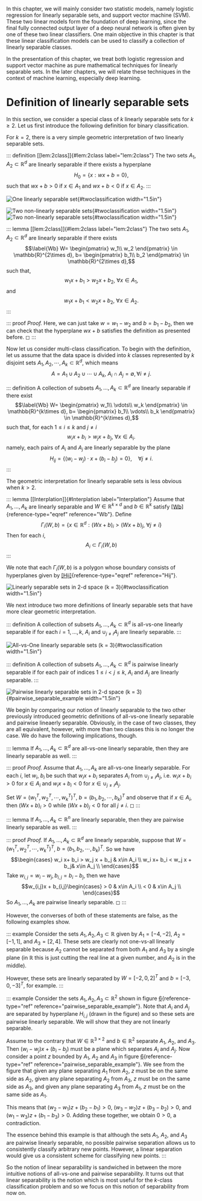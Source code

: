 In this chapter, we will mainly consider two statistic models, namely
logistic regression for linearly separable sets, and support vector
machine (SVM). These two linear models form the foundation of deep
learning, since the final fully connected output layer of a deep neural
network is often given by one of these two linear classifiers. One main
objective in this chapter is that these linear classification models can
be used to classify a collection of linearly separable classes.

In the presentation of this chapter, we treat both logistic regression
and support vector machine as pure mathematical techniques for linearly
separable sets. In the later chapters, we will relate these techniques
in the context of machine learning, especially deep learning.

# Definition of linearly separable sets

In this section, we consider a special class of $k$ linearly separable
sets for $k\ge 2$. Let us first introduce the following definition for
binary classification.

For $k=2$, there is a very simple geometric interpretation of two
linearly separable sets.

::: definition
[\[lem:2class\]]{#lem:2class label="lem:2class"} The two sets $A_1$,
$A_2\subset \mathbb{R}^d$ are linearly separable if there exists a
hyperplane $$\label{2classH}
H_0=\{x:wx+b=0\},$$ such that $wx+b>0$ if $x\in A_1$ and $wx+b<0$ if
$x\in A_2$.
:::

![One linearly separable set](LinearS1.png){#twoclassification
width="1.5in"}

![Two non-linearly separable
sets](NLinearS1.png "fig:"){#twoclassification width="1.5in"} ![Two
non-linearly separable sets](NLinearS2.png "fig:"){#twoclassification
width="1.5in"}

::: lemma
[\[lem:2class\]]{#lem:2class label="lem:2class"} The two sets $A_1$,
$A_2\subset \mathbb{R}^d$ are linearly separable if there exists
$$\label{Wb}
W=
\begin{pmatrix}
  w_1\\
w_2
\end{pmatrix}
\in \mathbb{R}^{2\times d}, 
b=
\begin{pmatrix}
  b_1\\
b_2
\end{pmatrix}
\in \mathbb{R}^{2\times d},$$ such that, $$\label{eq:3}
 w_1x+b_1 > w_2x+b_2,\ \forall x\in A_1,$$ and $$\label{eq:3}
 w_1x+b_1 < w_2x+b_2,\ \forall x\in A_2.$$
:::

::: proof
*Proof.* Here, we can just take $w = w_1 - w_2$ and $b = b_1 - b_2$,
then we can check that the hyperplane $wx + b$ satisfies the definition
as presented before. ◻
:::

Now let us consider multi-class classification. To begin with the
definition, let us assume that the data space is divided into $k$
classes represented by $k$ disjoint sets
$A_1,A_2,\cdots,A_k\subset \mathbb{R}^d$, which means
$$A = A_1\cup A_2\cup \cdots \cup A_k, ~A_i\cap A_j = \emptyset, \forall i \neq j.$$

::: definition
A collection of subsets $A_1,...,A_k\subset \mathbb{R}^d$ are linearly
separable if there exist $$\label{Wb}
W=
\begin{pmatrix}
  w_1\\
\vdots\\
w_k
\end{pmatrix}
\in \mathbb{R}^{k\times d}, 
b=
\begin{pmatrix}
  b_1\\
\vdots\\
b_k
\end{pmatrix}
\in \mathbb{R}^{k\times d},$$ such that, for each $1\le i\le k$ and
$j \neq i$ $$\label{eq:3}
 w_ix+b_i > w_jx+b_j,\ \forall x\in A_i.$$ namely, each pairs of $A_i$
and $A_j$ are linearly separable by the plane $$\label{Hij}
H_{ij}=\{(w_i-w_j)\cdot x+(b_i-b_j) = 0\}, \quad \forall j\neq i.$$
:::

The geometric interpretation for linearly separable sets is less obvious
when $k>2$.

::: lemma
[\[Interplation\]]{#Interplation label="Interplation"} Assume that
$A_1,...,A_k$ are linearly separable and $W\in
\mathbb{R}^{k\times d}$ and $b\in\mathbb{R}^k$ satisfy
[\[Wb\]](#Wb){reference-type="eqref" reference="Wb"}. Define
$$\label{Gammai}
\Gamma_i(W,b) = \{x\in\mathbb R^d: (Wx+b)_i > (Wx+b)_j,\ \forall j \neq i\}$$
Then for each $i$, $$\label{AiGamma}
A_i \subset \Gamma_i(W,b)$$
:::

We note that each $\Gamma_i(W,b)$ is a polygon whose boundary consists
of hyperplanes given by [\[Hij\]](#Hij){reference-type="eqref"
reference="Hij"}.

![Linearly separable sets in 2-d space (k =
3)](./figures/3-class.PNG){#twoclassification width="1.5in"}

We next introduce two more definitions of linearly separable sets that
have more clear geometric interpretation.

::: definition
A collection of subsets $A_1,...,A_k\subset \mathbb{R}^d$ is all-vs-one
linearly separable if for each $i = 1,...,k$, $A_i$ and
$\displaystyle \cup_{j\neq i} A_j$ are linearly separable.
:::

![All-vs-One linearly separable sets (k =
3)](./figures/MulLClassfication.PNG){#twoclassification width="1.5in"}

::: definition
A collection of subsets $A_1,...,A_k\subset \mathbb{R}^d$ is pairwise
linearly separable if for each pair of indices $1\leq i <
  j\leq k$, $A_i$ and $A_j$ are linearly separable.
:::

![Pairwise linearly separable sets in 2-d space (k =
3)](./figures/pairwise_linearly_separable.png){#pairwise_separable_example
width="1.5in"}

We begin by comparing our notion of linearly separable to the two other
previously introduced geometric definitions of all-vs-one linearly
separable and pairwise lineaerly separable. Obviously, in the case of
two classes, they are all equivalent, however, with more than two
classes this is no longer the case. We do have the following
implications, though.

::: lemma
If $A_1,...,A_k\subset \mathbb{R}^d$ are all-vs-one linearly separable,
then they are linearly separable as well.
:::

::: proof
*Proof.* Assume that $A_1,...,A_k$ are all-vs-one linearly separable.
For each $i$, let $w_i$, $b_i$ be such that $w_ix + b_i$ separates $A_i$
from $\cup_{j\neq i} A_j$, i.e. $w_ix + b_i > 0$ for $x\in A_i$ and
$w_ix + b_i < 0$ for $x \in \cup_{j\neq i} A_j$.

Set $W = (w_1^T,w_2^T,\cdots,w_k^T)^T$, $b = (b_1,b_2,\cdots,b_k)^T$ and
observe that if $x\in A_i$, then $(Wx + b)_i > 0$ while $(Wx + b)_j < 0$
for all $j\neq i$. ◻
:::

::: lemma
If $A_1,...,A_k\subset \mathbb{R}^n$ are linearly separable, then they
are pairwise linearly separable as well.
:::

::: proof
*Proof.* If $A_1,...,A_k\subset \mathbb{R}^d$ are linearly separable,
suppose that $W = (w_1^T,w_2^T,\cdots,w_k^T)^T$, $b =
  (b_1,b_2,\cdots,b_k)^T$. So we have $$\begin{cases} 
    w_i x+ b_i > w_j x + b_j & x\in A_i \\
    w_i x+ b_i < w_j x + b_j& x\in A_j \\
    \end{cases}$$ Take $w_{i,j} = w_i - w_j, b_{i,j} = b_i-b_j$, then we
have $$w_{i,j}x + b_{i,j}\begin{cases} 
    > 0 & x\in A_i \\
    < 0 & x\in A_j \\
    \end{cases}$$ So $A_1,...,A_k$ are pairwise linearly separable. ◻
:::

However, the converses of both of these statements are false, as the
following examples show.

::: example
Consider the sets $A_1, A_2, A_3\subset \mathbb{R}$ given by
$A_1 = [-4,-2]$, $A_2 = [-1,1]$, and $A_3 = [2,4]$. These sets are
clearly not one-vs-all linearly separable because $A_2$ cannot be
separated from both $A_1$ and $A_3$ by a single plane (in $\mathbb{R}$
this is just cutting the real line at a given number, and $A_2$ is in
the middle).

However, these sets are linearly separated by $W = [-2,0,2]^T$ and
$b = [-3,0,-3]^T$, for example.
:::

::: example
Consider the sets $A_1, A_2, A_3\subset \mathbb{R}^2$ shown in figure
[6](#pairwise_separable_example){reference-type="ref"
reference="pairwise_separable_example"}. Note that $A_i$ and $A_j$ are
separated by hyperplane $H_{i,j}$ (drawn in the figure) and so these
sets are pairwise linearly separable. We will show that they are not
linearly separable.

Assume to the contrary that $W\in \mathbb{R}^{3\times 2}$ and
$b\in \mathbb{R}^2$ separate $A_1$, $A_2$, and $A_3$. Then
$(w_i - w_j)x + (b_i - b_j)$ must be a plane which separates $A_i$ and
$A_j$. Now consider a point $z$ bounded by $A_1$, $A_2$ and $A_3$ in
figure [6](#pairwise_separable_example){reference-type="ref"
reference="pairwise_separable_example"}. We see from the figure that
given any plane separating $A_1$ from $A_2$, $z$ must be on the same
side as $A_2$, given any plane separating $A_2$ from $A_3$, $z$ must be
on the same side as $A_3$, and given any plane separating $A_3$ from
$A_1$, $z$ must be on the same side as $A_1$.

This means that $(w_2 - w_1)z + (b_2 - b_1) > 0$,
$(w_3 - w_2)z + (b_3 - b_2) > 0$, and $(w_1 - w_3)z + (b_1 - b_3) > 0$.
Adding these together, we obtain $0 > 0$, a contradiction.

The essence behind this example is that although the sets $A_1$, $A_2$,
and $A_3$ are pairwise linearly separable, no possible pairwise
separation allows us to consistently classify arbitrary new points.
However, a linear separation would give us a consistent scheme for
classifying new points.
:::

So the notion of linear separability is sandwiched in between the more
intuitive notions of all-vs-one and pairwise separability. It turns out
that linear separability is the notion which is most useful for the
$k$-class classification problem and so we focus on this notion of
separability from now on.

